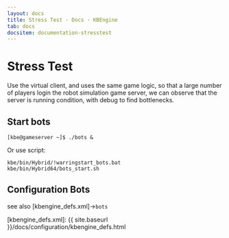 ```yaml
---
layout: docs
title: Stress Test · Docs · KBEngine
tab: docs
docsitem: documentation-stresstest
---
```


Stress Test
====================

Use the virtual client, and uses the same game logic, so that a large number of players 
login the robot simulation game server, we can observe that the server is running condition, 
with debug to find bottlenecks.


Start bots
--------------------------------------

	[kbe@gameserver ~]$ ./bots &

Or use script:

	kbe/bin/Hybrid/!warringstart_bots.bat
	kbe/bin/Hybrid64/bots_start.sh



Configuration Bots
--------------------------------------

see also [kbengine_defs.xml]->`bots`



[kbengine_defs.xml]: {{ site.baseurl }}/docs/configuration/kbengine_defs.html
